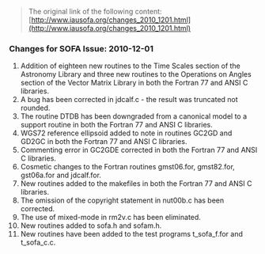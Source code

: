 > The original link of the following content: [http://www.iausofa.org/changes_2010_1201.html](http://www.iausofa.org/changes_2010_1201.html)
<div id="textbox">
 <h3>
  Changes for SOFA Issue: 2010-12-01
 </h3>
 <ol>
  <li class="list">
   Addition of eighteen new routines to the Time Scales section of the Astronomy Library and 
three new routines to the Operations on Angles section of the Vector Matrix Library in both the Fortran 77 
and ANSI C libraries.
  </li>
  <li class="list">
   A bug has been corrected in jdcalf.c  - the result was truncated not rounded.
  </li>
  <li class="list">
   The routine DTDB has been downgraded from a canonical model to a support routine in both 
the Fortran 77 and ANSI C libraries.
  </li>
  <li class="list">
   WGS72 reference ellipsoid added to note in routines GC2GD and GD2GC in both the Fortran 77 
and ANSI C libraries.
  </li>
  <li class="list">
   Commenting error in GC2GDE corrected in both the Fortran 77 and ANSI C libraries.
  </li>
  <li class="list">
   Cosmetic changes to the Fortran routines gmst06.for, gmst82.for, gst06a.for and jdcalf.for.
  </li>
  <li class="list">
   New routines added to the makefiles in both the Fortran 77 and ANSI C libraries.
  </li>
  <li class="list">
   The omission of the copyright statement in nut00b.c has been corrected.
  </li>
  <li class="list">
   The use of mixed-mode in rm2v.c has been eliminated.
  </li>
  <li class="list">
   New routines added to sofa.h and sofam.h.
  </li>
  <li class="list">
   New routines have been added to the test programs t_sofa_f.for and t_sofa_c.c.
  </li>
 </ol>
</div>
